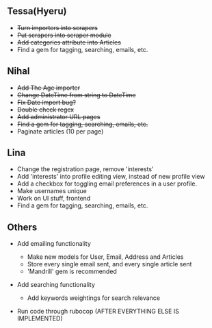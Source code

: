 ## Tessa(Hyeru)
* ~~Turn importers into scrapers~~
* ~~Put scrapers into scraper module~~
* ~~Add categories attribute into Articles~~
* Find a gem for tagging, searching, emails, etc.

## Nihal
* ~~Add The Age importer~~
* ~~Change DateTime from string to DateTime~~
* ~~Fix Date import bug?~~
* ~~Double check regex~~
* ~~Add administrator URL pages~~
* ~~Find a gem for tagging, searching, emails, etc.~~
* Paginate articles (10 per page)

## Lina
* Change the registration page, remove 'interests'
* Add 'interests' into profile editing view, instead of new profile view
* Add a checkbox for toggling email preferences in a user profile.
* Make usernames unique
* Work on UI stuff, frontend
* Find a gem for tagging, searching, emails, etc.

## Others
* Add emailing functionality
	* Make new models for User, Email, Address and Articles
	* Store every single email sent, and every single article sent
	* 'Mandrill' gem is recommended

* Add searching functionality
	* Add keywords weightings for search relevance

* Run code through rubocop (AFTER EVERYTHING ELSE IS IMPLEMENTED)
